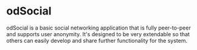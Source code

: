 odSocial
==========
odSocial is a basic social networking application that is fully peer-to-peer and supports user anonymity. It's designed to be very extendable so that others can easily develop and share further functionality for the system.
